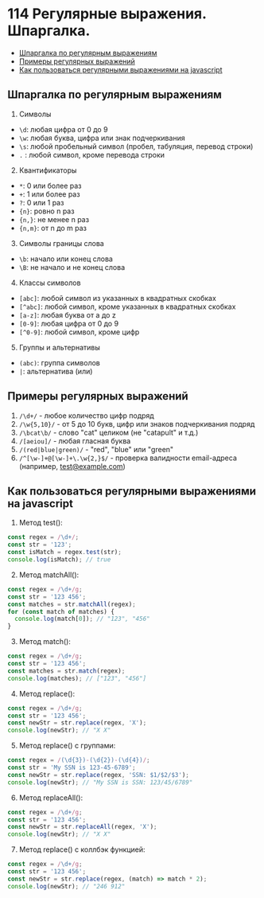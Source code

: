 # 114 Регулярные выражения. Шпаргалка.

- [Шпаргалка по регулярным выражениям](#шпаргалка-по-регулярным-выражениям)
- [Примеры регулярных выражений](#примеры-регулярных-выражений)
- [Как пользоваться регулярными выражениями на javascript](#как-пользоваться-регулярными-выражениями-на-javascript)

## Шпаргалка по регулярным выражениям

1. Символы

- `\d`: любая цифра от 0 до 9
- `\w`: любая буква, цифра или знак подчеркивания
- `\s`: любой пробельный символ (пробел, табуляция, перевод строки)
- `.` : любой символ, кроме перевода строки

2. Квантификаторы

- `*`: 0 или более раз
- `+`: 1 или более раз
- `?`: 0 или 1 раз
- `{n}`: ровно n раз
- `{n,}`: не менее n раз
- `{n,m}`: от n до m раз

3. Символы границы слова

- `\b`: начало или конец слова
- `\B`: не начало и не конец слова

4. Классы символов

- `[abc]`: любой символ из указанных в квадратных скобках
- `[^abc]`: любой символ, кроме указанных в квадратных скобках
- `[a-z]`: любая буква от a до z
- `[0-9]`: любая цифра от 0 до 9
- `[^0-9]`: любой символ, кроме цифр

5. Группы и альтернативы

- `(abc)`: группа символов
- `|`: альтернатива (или)

## Примеры регулярных выражений

1. `/\d+/` - любое количество цифр подряд
2. `/\w{5,10}/` - от 5 до 10 букв, цифр или знаков подчеркивания подряд
3. `/\bcat\b/` - слово "cat" целиком (не "catapult" и т.д.)
4. `/[aeiou]/` - любая гласная буква
5. `/(red|blue|green)/` - "red", "blue" или "green"
6. `/^[\w-]+@[\w-]+\.\w{2,}$/` - проверка валидности email-адреса (например, test@example.com)

## Как пользоваться регулярными выражениями на javascript

1. Метод test():

```js
const regex = /\d+/;
const str = '123';
const isMatch = regex.test(str);
console.log(isMatch); // true
```

2. Метод matchAll():

```js
const regex = /\d+/g;
const str = '123 456';
const matches = str.matchAll(regex);
for (const match of matches) {
  console.log(match[0]); // "123", "456"
}
```

3. Метод match():

```js
const regex = /\d+/g;
const str = '123 456';
const matches = str.match(regex);
console.log(matches); // ["123", "456"]
```

4. Метод replace():

```js
const regex = /\d+/g;
const str = '123 456';
const newStr = str.replace(regex, 'X');
console.log(newStr); // "X X"
```

5. Метод replace() с группами:

```js
const regex = /(\d{3})-(\d{2})-(\d{4})/;
const str = 'My SSN is 123-45-6789';
const newStr = str.replace(regex, 'SSN: $1/$2/$3');
console.log(newStr); // "My SSN is SSN: 123/45/6789"
```

6. Метод replaceAll():

```js
const regex = /\d+/g;
const str = '123 456';
const newStr = str.replaceAll(regex, 'X');
console.log(newStr); // "X X"
```

7. Метод replace() с коллбэк функцией:

```js
const regex = /\d+/g;
const str = '123 456';
const newStr = str.replace(regex, (match) => match * 2);
console.log(newStr); // "246 912"
```
